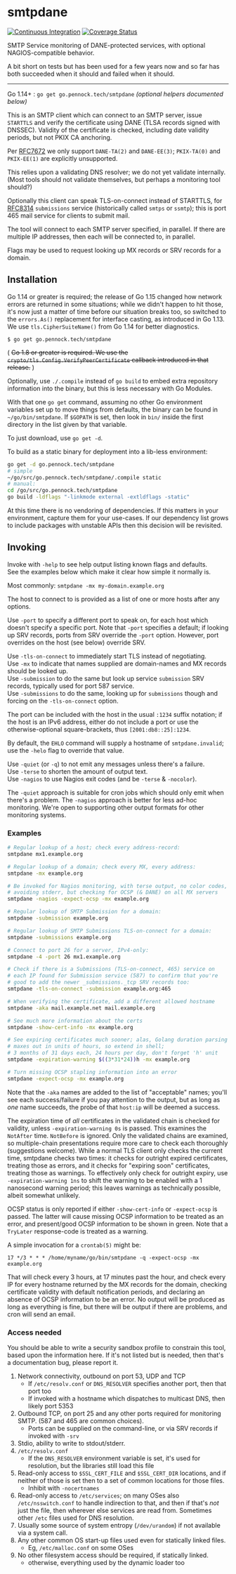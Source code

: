 smtpdane
========

[![Continuous Integration](https://secure.travis-ci.org/PennockTech/smtpdane.svg?branch=main)](http://travis-ci.org/PennockTech/smtpdane)
[![Coverage Status](https://coveralls.io/repos/github/PennockTech/smtpdane/badge.svg)](https://coveralls.io/github/PennockTech/smtpdane)

SMTP Service monitoring of DANE-protected services, with optional
NAGIOS-compatible behavior.

A bit short on tests but has been used for a few years now and so far has both
succeeded when it should and failed when it should.

---

Go 1.14+ : `go get go.pennock.tech/smtpdane`  _(optional helpers documented below)_

This is an SMTP client which can connect to an SMTP server, issue `STARTTLS`
and verify the certificate using DANE (TLSA records signed with DNSSEC).
Validity of the certificate is checked, including date validity periods, but
not PKIX CA anchoring.

Per [RFC7672][] we only support `DANE-TA(2)` and `DANE-EE(3)`;
`PKIX-TA(0)` and `PKIX-EE(1)` are explicitly unsupported.

This relies upon a validating DNS resolver; we do not yet validate internally.
(Most tools should not validate themselves, but perhaps a monitoring tool
should?)

Optionally this client can speak TLS-on-connect instead of STARTTLS,
for [RFC8314][] `submissions` service (historically called `smtps` or
`ssmtp`); this is port 465 mail service for clients to submit mail.

The tool will connect to each SMTP server specified, in parallel.  If there
are multiple IP addresses, then each will be connected to, in parallel.

Flags may be used to request looking up MX records or SRV records for a
domain.


## Installation

Go 1.14 or greater is required; the release of Go 1.15 changed how network
errors are returned in some situations; while we didn't happen to hit those,
it's now just a matter of time before our situation breaks too, so switched to
the `errors.As()` replacement for interface casting, as introduced in Go 1.13.
We use `tls.CipherSuiteName()` from Go 1.14 for better diagnostics.

```console
$ go get go.pennock.tech/smtpdane
```

( ~~Go 1.8 or greater is required.  We use the
`crypto/tls.Config.VerifyPeerCertificate` callback introduced in that
release.~~ )

Optionally, use `./.compile` instead of `go build` to embed extra repository
information into the binary, but this is less necessary with Go Modules.

With that one `go get` command, assuming no other Go environment variables set
up to move things from defaults, the binary can be found in
`~/go/bin/smtpdane`.  If `$GOPATH` is set, then look in `bin/` inside the
first directory in the list given by that variable.

To just download, use `go get -d`.

To build as a static binary for deployment into a lib-less environment:

```sh
go get -d go.pennock.tech/smtpdane
# simple
~/go/src/go.pennock.tech/smtpdane/.compile static
# manual:
cd /go/src/go.pennock.tech/smtpdane
go build -ldflags "-linkmode external -extldflags -static"
```

At this time there is no vendoring of dependencies.  If this matters in your
environment, capture them for your use-cases.  If our dependency list grows to
include packages with unstable APIs then this decision will be revisited.


## Invoking

Invoke with `-help` to see help output listing known flags and defaults.  
See the examples below which make it clear how simple it normally is.

Most commonly: `smtpdane -mx my-domain.example.org`

The host to connect to is provided as a list of one or more hosts after any
options.

Use `-port` to specify a different port to speak on, for each host which
doesn't specify a specific port.
Note that `-port` specifies a default; if looking up SRV records, ports from
SRV override the `-port` option.  However, port overrides on the host (see
below) override SRV.

Use `-tls-on-connect` to immediately start TLS instead of negotiating.  
Use `-mx` to indicate that names supplied are domain-names and MX records
should be looked up.  
Use `-submission` to do the same but look up service `submission` SRV records,
typically used for port 587 service.  
Use `-submissions` to do the same, looking up for `submissions` though and
forcing on the `-tls-on-connect` option.

The port can be included with the host in the usual `:1234` suffix notation;
if the host is an IPv6 address, either do not include a port or use the
otherwise-optional square-brackets, thus `[2001:db8::25]:1234`.

By default, the `EHLO` command will supply a hostname of `smtpdane.invalid`;
use the `-helo` flag to override that value.

Use `-quiet` (or `-q`) to not emit any messages unless there's a failure.  
Use `-terse` to shorten the amount of output text.  
Use `-nagios` to use Nagios exit codes (and be `-terse` & `-nocolor`).

The `-quiet` approach is suitable for cron jobs which should only emit when
there's a problem.  The `-nagios` approach is better for less ad-hoc
monitoring.  We're open to supporting other output formats for other
monitoring systems.

### Examples

```sh
# Regular lookup of a host; check every address-record:
smtpdane mx1.example.org

# Regular lookup of a domain; check every MX, every address:
smtpdane -mx example.org

# Be invoked for Nagios monitoring, with terse output, no color codes,
# avoiding stderr, but checking for OCSP (& DANE) on all MX servers
smtpdane -nagios -expect-ocsp -mx example.org

# Regular lookup of SMTP Submission for a domain:
smtpdane -submission example.org

# Regular lookup of SMTP Submissions TLS-on-connect for a domain:
smtpdane -submissions example.org

# Connect to port 26 for a server, IPv4-only:
smtpdane -4 -port 26 mx1.example.org

# Check if there is a Submissions (TLS-on-connect, 465) service on
# each IP found for Submission service (587) to confirm that you're
# good to add the newer _submissions._tcp SRV records too:
smtpdane -tls-on-connect -submission example.org:465

# When verifying the certificate, add a different allowed hostname
smtpdane -aka mail.example.net mail.example.org

# See much more information about the certs
smtpdane -show-cert-info -mx example.org

# See expiring certificates much sooner; alas, Golang duration parsing
# maxes out in units of hours, so extend in shell;
# 3 months of 31 days each, 24 hours per day, don't forget 'h' unit
smtpdane -expiration-warning $((3*31*24))h -mx example.org

# Turn missing OCSP stapling information into an error
smtpdane -expect-ocsp -mx example.org
```

Note that the `-aka` names are added to the list of "acceptable" names; you'll
see each success/failure if you pay attention to the output, but as long as
_one_ name succeeds, the probe of that `host:ip` will be deemed a success.

The expiration time of _all_ certificates in the validated chain is checked
for validity, unless `-expiration-warning 0s` is passed.
This examines the `NotAfter` time.  `NotBefore` is ignored.
Only the validated chains are examined, so multiple-chain presentations
require more care to check each thoroughly (suggestions welcome).
While a normal TLS client only checks the current time, smtpdane checks two
times: it checks for outright expired certificates, treating those as errors,
and it checks for "expiring soon" certificates, treating those as warnings.
To effectively only check for outright expiry, use `-expiration-warning 1ns`
to shift the warning to be enabled with a 1 nanosecond warning period; this
leaves warnings as technically possible, albeit somewhat unlikely.

OCSP status is only reported if either `-show-cert-info` or
`-expect-ocsp` is passed.  The latter will cause missing OCSP information to
be treated as an error, and present/good OCSP information to be shown in
green.  Note that a `TryLater` response-code is treated as a warning.

A simple invocation for a `crontab(5)` might be:

```
17 */3 * * * /home/myname/go/bin/smtpdane -q -expect-ocsp -mx example.org
```

That will check every 3 hours, at 17 minutes past the hour, and check every IP
for every hostname returned by the MX records for the domain, checking
certificate validity with default notification periods, and declaring an
absence of OCSP information to be an error.  No output will be produced as
long as everything is fine, but there will be output if there are problems,
and cron will send an email.


### Access needed

You should be able to write a security sandbox profile to constrain this tool,
based upon the information here.  If it's not listed but is needed, then
that's a documentation bug, please report it.

1. Network connectivity, outbound on port 53, UDP and TCP
   + If `/etc/resolv.conf` or `DNS_RESOLVER` specifies another port, then that
     port too
   + If invoked with a hostname which dispatches to multicast DNS, then likely
     port 5353
2. Outbound TCP, on port 25 and any other ports required for monitoring SMTP.
   (587 and 465 are common choices).
   + Ports can be supplied on the command-line, or via SRV records if invoked
     with `-srv`
3. Stdio, ability to write to stdout/stderr.
4. `/etc/resolv.conf`
   + If the `DNS_RESOLVER` environment variable is set, it's used for
     resolution, but the libraries still load this file
5. Read-only access to `$SSL_CERT_FILE` and `$SSL_CERT_DIR` locations, and if
   neither of those is set then to a set of common locations for those files.
   + Inhibit with `-nocertnames`
6. Read-only access to `/etc/services`; on many OSes also `/etc/nsswitch.conf`
   to handle indirection to that, and then if that's _not_ just the file, then
   wherever else services are read from.  Sometimes other `/etc` files used
   for DNS resolution.
7. Usually some source of system entropy (`/dev/urandom`) if not available via
   a system call.
8. Any other common OS start-up files used even for statically linked files.
   + Eg, `/etc/malloc.conf` on some OSes
9. No other filesystem access should be required, if statically linked.
   + otherwise, everything used by the dynamic loader too


[RFC7672]: https://tools.ietf.org/html/rfc7672
           "SMTP Security via Opportunistic DNS-Based Authentication of Named Entities (DANE) Transport Layer Security (TLS)"
[RFC8314]: https://tools.ietf.org/html/rfc8314
           "Cleartext Considered Obsolete: Use of Transport Layer Security (TLS) for Email Submission and Access"
